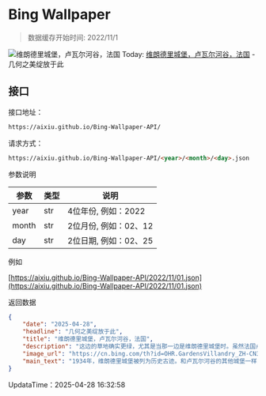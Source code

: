 # Bing Wallpaper

> 数据缓存开始时间: 2022/11/1

![维朗德里城堡，卢瓦尔河谷，法国](https://cn.bing.com/th?id=OHR.GardensVillandry_ZH-CN3660934263_1920x1080.webp)
Today: [维朗德里城堡，卢瓦尔河谷，法国](https://cn.bing.com/th?id=OHR.GardensVillandry_ZH-CN3660934263_1920x1080.webp) - 几何之美绽放于此

## 接口

接口地址：

```html
https://aixiu.github.io/Bing-Wallpaper-API/
```

请求方式：

```html
https://aixiu.github.io/Bing-Wallpaper-API/<year>/<month>/<day>.json
```

参数说明

| 参数 | 类型 | 说明 |
| - | - | - |
| year | str | 4位年份, 例如：2022 |
| month | str | 2位月份, 例如：02、12 |
| day | str | 2位日期, 例如：02、25 |

例如

[https://aixiu.github.io/Bing-Wallpaper-API/2022/11/01.json](https://aixiu.github.io/Bing-Wallpaper-API/2022/11/01.json)

返回数据

```json
{
    "date": "2025-04-28",
    "headline": "几何之美绽放于此",
    "title": "维朗德里城堡，卢瓦尔河谷，法国",
    "description": "这边的草地确实更绿，尤其是当那一边是维朗德里城堡时。虽然法国卢瓦尔河谷遍布令人惊叹的城堡，但维朗德里城堡却与众不同，它并非以高耸的塔楼或中世纪的雄伟气势取胜，而是以花园闻名。这座城堡建于 16 世纪，由弗朗索瓦一世国王的财政大臣让·勒·布雷顿所建，目的就是为了令人印象深刻。与为战争而建的防御性城堡不同，维朗德里城堡的设计注重舒适，拥有大窗户和开阔、宜人的布局。城堡的花园分布在不同的梯田上。每个梯田有独特的主题。装饰性花园展示了如图所示的几何图案。水景花园则提供宁静的休憩之所，而蔬菜园则将日常作物打造成艺术展示。",
    "image_url": "https://cn.bing.com/th?id=OHR.GardensVillandry_ZH-CN3660934263_1920x1080.webp",
    "main_text": "1934年，维朗德里城堡被列为历史古迹。和卢瓦尔河谷的其他城堡一样，它也是世界遗产。"
}
```

UpdataTime：2025-04-28 16:32:58
